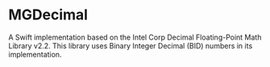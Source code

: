 # MGDecimal

A Swift implementation based on the Intel Corp Decimal Floating-Point Math Library v2.2.
This library uses Binary Integer Decimal (BID) numbers in its implementation.
